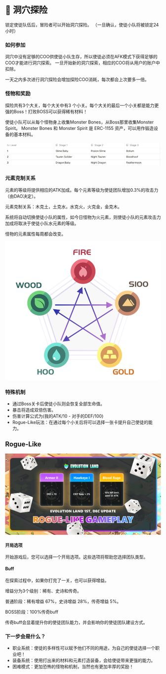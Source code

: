 # 🚩 洞穴探险

锁定使徒队伍后，冒险者可以开始洞穴探险。 （一旦确认，使徒小队将被锁定24小时）

### 如何参加

洞穴中没有足够的COO供使徒小队生存，所以使徒必须在AFK模式下获得足够的COO才能进行洞穴探索。 一旦开始新的洞穴探索，相应的COO将从用户的账户中扣除。

&#x20;一天之内多次进行洞穴探险会增加探险COO消耗，每次都会上次要多一倍。

### 怪物和奖励

探险共有3个大关，每个大关中有3 个小关。每个大关的最后一个小关都是能力更强的Boss！打败BOSS可以获得稀有材料！&#x20;

使徒小队可以从每个怪物身上收集Monster Bones，从Boss那里收集Monster Spirit。 Monster Bones 和 Monster Spirit 是 ERC-1155 资产，可以用作锻造设备的基本材料。

![](../.gitbook/assets/image.png)

### 元素克制关系

元素的等级将提供相应的ATK加成。每个元素等级为使徒团队增加0.3%的攻击力（由DAO决定）。&#x20;

元素克制关系：木克土，土克水，水克火，火克金，金克木。

系统将自动切换使徒小队的属性，如今日怪物为火元素，则使徒小队的元素攻击力加成将取决于使徒小队水元素的等级。

&#x20;怪物的元素属性每周都会改变。

![](<../.gitbook/assets/image (17) (1).png>)

### 特殊机制

* 通过Boss关卡后使徒小队则会恢复全部生命值。
* 暴击将造成双倍伤害。
* 伤害计算公式为(我的ATK/10 - 对手的DEF/100)
* Rogue-Like玩法：在通过每个小关后将可以选择一张卡提升自己使徒的能力。

## Rogue-Like <a href="#aa06" id="aa06"></a>

![](<../.gitbook/assets/Twitter 2的副本.png>)

#### 开局选项

开始游戏后，您可以选择一个开局选项。这些选项将帮助您选择团队类型。

#### Buff <a href="#eb8a" id="eb8a"></a>

在探索过程中，如果你打完了一关，也可以获得增益。

增益分为3个级别：稀有、史诗和传奇。

普通阶段：稀有增益 67%，史诗增益 28%，传奇增益 5%。

BOSS阶段：100%传奇buff

传奇buff会显着提升你的使徒团队能力，并会影响你的使徒团队建设方式。

### 下一步会是什么？

* 职业系统：使徒的多样性可以赋予他们不同的用途，为自己的使徒选择一个职业吧！
* 装备系统：使用打出来的材料和元素打造装备，会给使徒带来更强的能力。
* 困难模式：更加恐怖的怪物和机制，当然也有更加丰厚的奖励！
